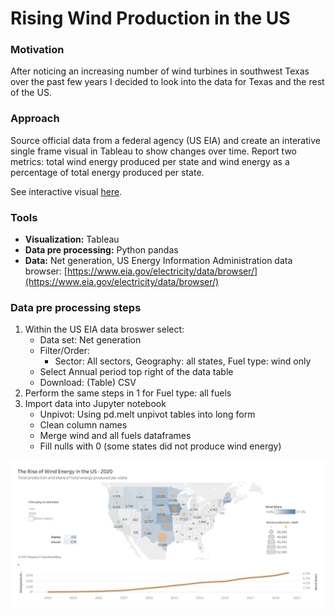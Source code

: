 # Rising Wind Production in the US

### Motivation
After noticing an increasing number of wind turbines in southwest Texas over the past few years I decided to look into the data for Texas and the rest of the US.

### Approach
Source official data from a federal agency (US EIA) and create an interative single frame visual in Tableau to show changes over time. Report two metrics: total wind energy produced per state and wind energy as a percentage of total energy produced per state.

See interactive visual [here](https://public.tableau.com/views/USWindProduction/USWindEnergy?:language=en-US&:display_count=n&:origin=viz_share_link).

### Tools
- **Visualization:** Tableau
- **Data pre processing:** Python pandas
- **Data:** Net generation, US Energy Information Administration data browser: [https://www.eia.gov/electricity/data/browser/](https://www.eia.gov/electricity/data/browser/)

### Data pre processing steps
1. Within the US EIA data broswer select:
    * Data set: Net generation
    * Filter/Order:
      * Sector: All sectors, Geography: all states, Fuel type: wind only
    * Select Annual period top right of the data table
    * Download: (Table) CSV
2. Perform the same steps in 1 for Fuel type: all fuels
3. Import data into Jupyter notebook
   * Unpivot: Using pd.melt unpivot tables into long form
   * Clean column names
   * Merge wind and all fuels dataframes
   * Fill nulls with 0 (some states did not produce wind energy)

![](/us-wind/US-Wind-Energy.png)
